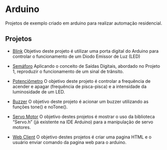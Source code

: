 # Arduino
Projetos de exemplo criado em arduino para realizar automação residencial. 

## Projetos

- [Blink](https://github.com/EdneiFNeto/ArduinoProject/tree/main/blick) Objetivo deste projeto é utilizar uma porta digital
do Arduino para controlar o funcionamento de um Diodo
Emissor de Luz (LED)

- [Semáforo](https://github.com/EdneiFNeto/ArduinoProject/tree/main/signal-led) Aplicando o conceito de Saídas Digitais, abordado
no Projeto 1, reproduzir o funcionamento de um sinal de
trânsito.

- [Potenciômetro](https://github.com/EdneiFNeto/ArduinoProject/tree/main/potentiometro) O objetivo deste projeto é controlar a frequência de
acender e apagar (frequência de pisca-pisca) e a
intensidade da luminosidade de um LED. 

- [Buzzer](https://github.com/EdneiFNeto/ArduinoProject/tree/main/buzzer) O objetivo deste projeto é acionar um buzzer
utilizando as funções tone() e noTone().  

- [Servo Motor](https://github.com/EdneiFNeto/ArduinoProject/tree/main/servo-motor) O objetivo destes projetos é mostrar o uso da
biblioteca “Servo.h” (já existente na IDE Arduino) para a
manipulação de servo motores. 


- [Web Client](https://github.com/EdneiFNeto/ArduinoProject/tree/main/web-client) O objetivo destes projetos é criar uma pagina HTML e o usuário enviar 
comando da pagina web para o arduino.



